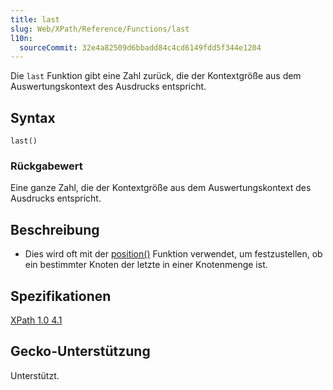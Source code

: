 ```yaml
---
title: last
slug: Web/XPath/Reference/Functions/last
l10n:
  sourceCommit: 32e4a82509d6bbadd84c4cd6149fdd5f344e1204
---
```


Die `last` Funktion gibt eine Zahl zurück, die der Kontextgröße aus dem Auswertungskontext des Ausdrucks entspricht.

## Syntax

```plain
last()
```

### Rückgabewert

Eine ganze Zahl, die der Kontextgröße aus dem Auswertungskontext des Ausdrucks entspricht.

## Beschreibung

- Dies wird oft mit der [position()](/de/docs/Web/XPath/Reference/Functions/position) Funktion verwendet, um festzustellen, ob ein bestimmter Knoten der letzte in einer Knotenmenge ist.

## Spezifikationen

[XPath 1.0 4.1](https://www.w3.org/TR/1999/REC-xpath-19991116/#function-last)

## Gecko-Unterstützung

Unterstützt.
